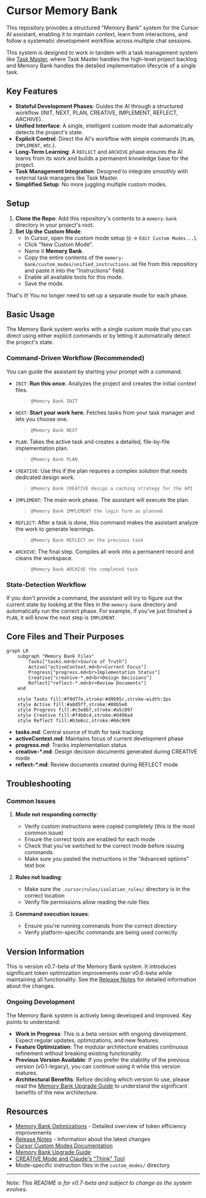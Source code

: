 # Cursor Memory Bank

This repository provides a structured "Memory Bank" system for the Cursor AI assistant, enabling it to maintain context, learn from interactions, and follow a systematic development workflow across multiple chat sessions.

This system is designed to work in tandem with a task management system like [Task Master](https://github.com/eyaltoledano/claude-task-master), where Task Master handles the high-level project backlog and Memory Bank handles the detailed implementation lifecycle of a single task.

## Key Features

- **Stateful Development Phases**: Guides the AI through a structured workflow (INIT, NEXT, PLAN, CREATIVE, IMPLEMENT, REFLECT, ARCHIVE).
- **Unified Interface**: A single, intelligent custom mode that automatically detects the project's state.
- **Explicit Control**: Direct the AI's workflow with simple commands (`PLAN`, `IMPLEMENT`, etc.).
- **Long-Term Learning**: A `REFLECT` and `ARCHIVE` phase ensures the AI learns from its work and builds a permanent knowledge base for the project.
- **Task Management Integration**: Designed to integrate smoothly with external task managers like Task Master.
- **Simplified Setup**: No more juggling multiple custom modes.

## Setup

1.  **Clone the Repo**: Add this repository's contents to a `memory-bank` directory in your project's root.
2.  **Set Up the Custom Mode**:
    -   In Cursor, open the custom mode setup (`@` -> `Edit Custom Modes...`).
    -   Click "New Custom Mode".
    -   Name it **Memory Bank**.
    -   Copy the entire contents of the `memory-bank/custom_modes/unified_instructions.md` file from this repository and paste it into the "Instructions" field.
    -   Enable all available tools for this mode.
    -   Save the mode.

That's it! You no longer need to set up a separate mode for each phase.

## Basic Usage

The Memory Bank system works with a single custom mode that you can direct using either explicit commands or by letting it automatically detect the project's state.

### Command-Driven Workflow (Recommended)

You can guide the assistant by starting your prompt with a command.

-   `INIT`: **Run this once.** Analyzes the project and creates the initial context files.
    > `@Memory Bank INIT`
-   `NEXT`: **Start your work here.** Fetches tasks from your task manager and lets you choose one.
    > `@Memory Bank NEXT`
-   `PLAN`: Takes the active task and creates a detailed, file-by-file implementation plan.
    > `@Memory Bank PLAN`
-   `CREATIVE`: Use this if the plan requires a complex solution that needs dedicated design work.
    > `@Memory Bank CREATIVE design a caching strategy for the API`
-   `IMPLEMENT`: The main work phase. The assistant will execute the plan.
    > `@Memory Bank IMPLEMENT the login form as planned`
-   `REFLECT`: After a task is done, this command makes the assistant analyze the work to generate learnings.
    > `@Memory Bank REFLECT on the previous task`
-   `ARCHIVE`: The final step. Compiles all work into a permanent record and cleans the workspace.
    > `@Memory Bank ARCHIVE the completed task`

### State-Detection Workflow

If you don't provide a command, the assistant will try to figure out the current state by looking at the files in the `memory-bank` directory and automatically run the correct phase. For example, if you've just finished a `PLAN`, it will know the next step is `IMPLEMENT`.

## Core Files and Their Purposes

```mermaid
graph LR
    subgraph "Memory Bank Files"
        Tasks["tasks.md<br>Source of Truth"]
        Active["activeContext.md<br>Current Focus"]
        Progress["progress.md<br>Implementation Status"]
        Creative["creative-*.md<br>Design Decisions"]
        Reflect["reflect-*.md<br>Review Documents"]
    end
    
    style Tasks fill:#f9d77e,stroke:#d9b95c,stroke-width:3px
    style Active fill:#a8d5ff,stroke:#88b5e0
    style Progress fill:#c5e8b7,stroke:#a5c897
    style Creative fill:#f4b8c4,stroke:#d498a4
    style Reflect fill:#b3e6cc,stroke:#66c999
```

- **tasks.md**: Central source of truth for task tracking
- **activeContext.md**: Maintains focus of current development phase
- **progress.md**: Tracks implementation status
- **creative-*.md**: Design decision documents generated during CREATIVE mode
- **reflect-*.md**: Review documents created during REFLECT mode

## Troubleshooting

### Common Issues

1. **Mode not responding correctly**:
   - Verify custom instructions were copied completely (this is the most common issue)
   - Ensure the correct tools are enabled for each mode
   - Check that you've switched to the correct mode before issuing commands
   - Make sure you pasted the instructions in the "Advanced options" text box

2. **Rules not loading**:
   - Make sure the `.cursor/rules/isolation_rules/` directory is in the correct location
   - Verify file permissions allow reading the rule files

3. **Command execution issues**:
   - Ensure you're running commands from the correct directory
   - Verify platform-specific commands are being used correctly

## Version Information

This is version v0.7-beta of the Memory Bank system. It introduces significant token optimization improvements over v0.6-beta while maintaining all functionality. See the [Release Notes](RELEASE_NOTES.md) for detailed information about the changes.

### Ongoing Development

The Memory Bank system is actively being developed and improved. Key points to understand:

- **Work in Progress**: This is a beta version with ongoing development. Expect regular updates, optimizations, and new features.
- **Feature Optimization**: The modular architecture enables continuous refinement without breaking existing functionality.
- **Previous Version Available**: If you prefer the stability of the previous version (v0.1-legacy), you can continue using it while this version matures.
- **Architectural Benefits**: Before deciding which version to use, please read the [Memory Bank Upgrade Guide](memory_bank_upgrade_guide.md) to understand the significant benefits of the new architecture.

## Resources

- [Memory Bank Optimizations](MEMORY_BANK_OPTIMIZATIONS.md) - Detailed overview of token efficiency improvements
- [Release Notes](RELEASE_NOTES.md) - Information about the latest changes
- [Cursor Custom Modes Documentation](https://docs.cursor.com/chat/custom-modes)
- [Memory Bank Upgrade Guide](memory_bank_upgrade_guide.md)
- [CREATIVE Mode and Claude's "Think" Tool](creative_mode_think_tool.md)
- Mode-specific instruction files in the `custom_modes/` directory

---

*Note: This README is for v0.7-beta and subject to change as the system evolves.*
